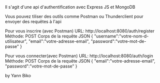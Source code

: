 Il s'agit d'une api d'authentification avec Express JS et MongoDB

Vous pouvez tiliser des outils comme Postman ou Thunderclient pour envoyer des requêtes à l'api

Pour vous inscrire (avec Postman)
URL: http://localhost:8080/auth/register
Méthode: POST
Corps de la requête JSON
{
    "username":"votre-nom-d-utilisateur",
    "email":"votre-adresse-email",
    "password":"votre-mot-de-passe"
}


Pour vous connecter(avec Postman)
URL: http://localhost:8080/auth/login
Méthode: POST
Corps de la requête JSON
{
    "email":"votre-adresse-email",
    "password":"votre-mot-de-passe"
}

by Yann Biko
